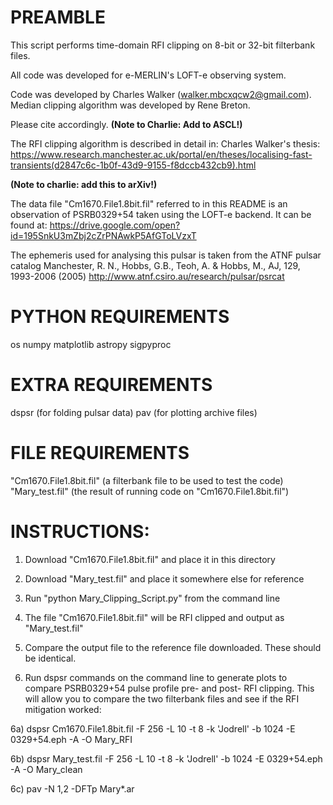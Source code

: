 # PREAMBLE

This script performs time-domain RFI clipping on 8-bit or 32-bit filterbank files.

All code was developed for e-MERLIN's LOFT-e observing system.

Code was developed by Charles Walker (walker.mbcxqcw2@gmail.com). Median clipping algorithm was developed by Rene Breton.

Please cite accordingly. **(Note to Charlie: Add to ASCL!)**

The RFI clipping algorithm is described in detail in: Charles Walker's thesis: https://www.research.manchester.ac.uk/portal/en/theses/localising-fast-transients(d2847c6c-1b0f-43d9-9155-f8dccb432cb9).html

**(Note to charlie: add this to arXiv!)**

The data file "Cm1670.File1.8bit.fil" referred to in this README is an observation of PSRB0329+54 taken using the LOFT-e backend. It can be found at: https://drive.google.com/open?id=195SnkU3mZbj2cZrPNAwkP5AfGToLVzxT

The ephemeris used for analysing this pulsar is taken from the ATNF pulsar catalog
Manchester, R. N., Hobbs, G.B., Teoh, A. & Hobbs, M., AJ, 129, 1993-2006 (2005)
http://www.atnf.csiro.au/research/pulsar/psrcat 


# PYTHON REQUIREMENTS

os
numpy
matplotlib
astropy
sigpyproc

# EXTRA REQUIREMENTS

dspsr (for folding pulsar data)
pav   (for plotting archive files)

# FILE REQUIREMENTS

"Cm1670.File1.8bit.fil" (a filterbank file to be used to test the code)
"Mary_test.fil"         (the result of running code on "Cm1670.File1.8bit.fil")

# INSTRUCTIONS:

1) Download "Cm1670.File1.8bit.fil" and place it in this directory
2) Download "Mary_test.fil" and place it somewhere else for reference

3) Run "python Mary_Clipping_Script.py" from the command line
4) The file "Cm1670.File1.8bit.fil" will be RFI clipped and output as "Mary_test.fil"
5) Compare the output file to the reference file downloaded. These should be identical.

6) Run dspsr commands on the command line to generate plots to compare PSRB0329+54 pulse profile pre- and post- RFI clipping. This will allow you to compare the two filterbank files and see if the RFI mitigation worked:

6a)   dspsr Cm1670.File1.8bit.fil -F 256 -L 10 -t 8 -k 'Jodrell' -b 1024 -E 0329+54.eph -A -O Mary_RFI

6b)   dspsr Mary_test.fil -F 256 -L 10 -t 8 -k 'Jodrell' -b 1024 -E 0329+54.eph -A -O Mary_clean

6c)   pav -N 1,2 -DFTp Mary*.ar

